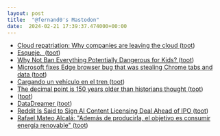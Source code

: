 ```yaml
---
layout: post
title:  "@fernand0's Mastodon"
date:  2024-02-21 17:39:37.474000+00:00
---
```

*  [Cloud repatriation: Why companies are leaving the cloud  ](https://www.infoworld.com/article/3712861/why-companies-are-leaving-the-cloud.html) ([toot](https://mastodon.social/@fernand0/111970692461838633))
*  [Esqueje.  ](https://avecesunafoto.wordpress.com/2024/02/21/esqueje) ([toot](https://mastodon.social/@fernand0/111970467654814233))
*  [Why Not Ban Everything Potentially Dangerous for Kids? ](https://itif.org/publications/2024/02/16/why-not-ban-everything-potentially-dangerous-for-kids) ([toot](https://mastodon.social/@fernand0/111970333860718840))
*  [Microsoft fixes Edge browser bug that was stealing Chrome tabs and data ](https://www.theverge.com/2024/2/16/24074712/microsoft-edge-automatic-chrome-import-data-bug-fi) ([toot](https://mastodon.social/@fernand0/111970162542242093))
*  [Cargando un vehículo en el tren ](https://www.flickr.com/photos/fernand0/53530989205) ([toot](https://mastodon.social/@fernand0/111969971534826673))
*  [The decimal point is 150 years older than historians thought ](https://www.nature.com/articles/d41586-024-00473-) ([toot](https://mastodon.social/@fernand0/111969946518817399))
*  [ ](https://ohai.social/@tdyfqdb) ([toot](https://mastodon.social/@fernand0/111969700365779446))
*  [DataDreamer ](https://datadreamer.dev/docs/latest/pages/get_started/quick_tour/aligning.htm) ([toot](https://mastodon.social/@fernand0/111969550735090779))
*  [Reddit Is Said to Sign AI Content Licensing Deal Ahead of IPO ](https://www.bloomberg.com/news/articles/2024-02-16/reddit-is-said-to-sign-ai-content-licensing-deal-ahead-of-ip) ([toot](https://mastodon.social/@fernand0/111969150741594735))
*  [Rafael Mateo Alcalá: &quot;Además de producirla, el objetivo es consumir energía renovable&quot;  ](https://www.heraldo.es/noticias/economia/2024/02/18/rafael-mateo-alcala-ademas-de-producirla-el-objetivo-es-consumir-energia-renovable-1711627.html) ([toot](https://mastodon.social/@fernand0/111968929463928811))

